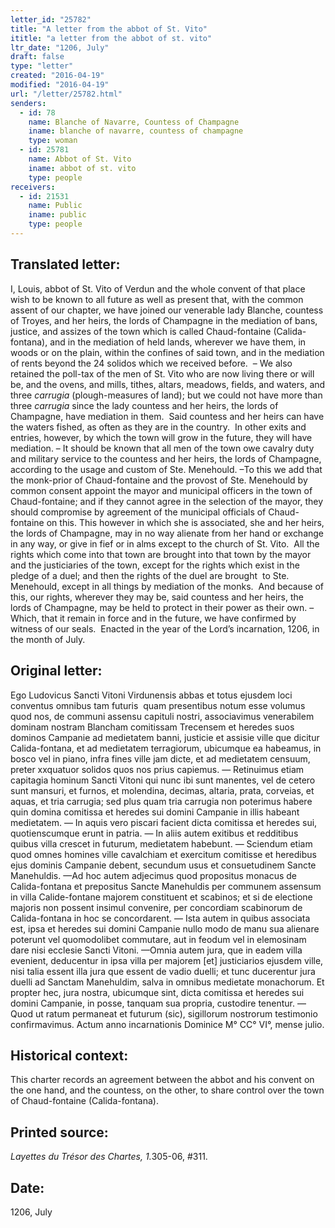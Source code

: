 ```yaml
---
letter_id: "25782"
title: "A letter from the abbot of St. Vito"
ititle: "a letter from the abbot of st. vito"
ltr_date: "1206, July"
draft: false
type: "letter"
created: "2016-04-19"
modified: "2016-04-19"
url: "/letter/25782.html"
senders:
  - id: 78
    name: Blanche of Navarre, Countess of Champagne
    iname: blanche of navarre, countess of champagne
    type: woman
  - id: 25781
    name: Abbot of St. Vito
    iname: abbot of st. vito
    type: people
receivers:
  - id: 21531
    name: Public
    iname: public
    type: people
---
```

<h2> Translated letter:</h2><p>I, Louis, abbot of St. Vito of Verdun and the whole convent of that place wish to be known to all future as well as present that, with the common assent of our chapter, we have joined our venerable lady Blanche, countess of Troyes, and her heirs, the lords of Champagne in the mediation of bans, justice, and assizes of the town which is called Chaud-fontaine (Calida-fontana), and in the mediation of held lands, wherever we have them, in woods or on the plain, within the confines of said town, and in the mediation of rents beyond the 24 solidos which we received before.&nbsp; – We also retained the poll-tax of the men of St. Vito who are now living there or will be, and the ovens, and mills, tithes, altars, meadows, fields, and waters, and three <i>carrugia</i> (plough-measures of land); but we could not have more than three <i>carrugia</i> since the lady countess and her heirs, the lords of Champagne, have mediation in them.&nbsp; Said countess and her heirs can have the waters fished, as often as they are in the country.&nbsp; In other exits and entries, however, by which the town will grow in the future, they will have mediation. – It should be known that all men of the town owe cavalry duty and military service to the countess and her heirs, the lords of Champagne, according to the usage and custom of Ste. Menehould. –To this we add that the monk-prior of Chaud-fontaine and the provost of Ste. Menehould by common consent appoint the mayor and municipal officers in the town of Chaud-fontaine; and if they cannot agree in the selection of the mayor, they should compromise by agreement of the municipal officials of Chaud-fontaine on this. This however in which she is associated, she and her heirs, the lords of Champagne, may in no way alienate from her hand or exchange in any way, or give in fief or in alms except to the church of St. Vito.&nbsp; All the rights which come into that town are brought into that town by the mayor and the justiciaries of the town, except for the rights which exist in the pledge of a duel; and then the rights of the duel are brought&nbsp; to Ste. Menehould, except in all things by mediation of the monks.&nbsp; And because of this, our rights, wherever they may be, said countess and her heirs, the lords of Champagne, may be held to protect in their power as their own. – Which, that it remain in force and in the future, we have confirmed by witness of our seals.&nbsp; Enacted in the year of the Lord’s incarnation, 1206, in the month of July.</p><h2 class="mt-4"> Original letter:</h2><p>Ego Ludovicus Sancti Vitoni Virdunensis abbas et totus ejusdem loci conventus omnibus tam futuris&nbsp; quam presentibus notum esse volumus quod nos, de communi assensu capituli nostri, associavimus venerabilem dominam nostram Blancham comitissam Trecensem et heredes suos dominos Campanie ad medietatem banni, justicie et assisie ville que dicitur Calida-fontana, et ad medietatem terragiorum, ubicumque ea habeamus, in bosco vel in piano, infra fines ville jam dicte, et ad medietatem censuum, preter xxquatuor solidos quos nos prius capiemus. — Retinuimus etiam capitagia hominum Sancti Vitoni qui nunc ibi sunt manentes, vel de cetero sunt mansuri, et furnos, et molendina, decimas, altaria, prata, corveias, et aquas, et tria carrugia; sed plus quam tria carrugia non poterimus habere quin domina comitissa et heredes sui domini Campanie in illis habeant medietatem. — In aquis vero piscari facient dicta comitissa et heredes sui, quotienscumque erunt in patria. — In aliis autem exitibus et redditibus quibus villa crescet in futurum, medietatem habebunt. — Sciendum etiam quod omnes homines ville cavalchiam et exercitum comitisse et heredibus ejus dominis Campanie debent, secundum usus et consuetudinem Sancte Manehuldis. —Ad hoc autem adjecimus quod propositus monacus de Calida-fontana et prepositus Sancte Manehuldis per communem assensum in villa Calide-fontane majorem constituent et scabinos; et si de electione majoris non possent insimul convenire, per concordiam scabinorum de Calida-fontana in hoc se concordarent. — Ista autem in quibus associata est, ipsa et heredes sui domini Campanie nullo modo de manu sua alienare poterunt vel quomodolibet commutare, aut in feodum vel in elemosinam dare nisi ecclesie Sancti Vitoni. —Omnia autem jura, que in eadem villa evenient, deducentur in ipsa villa per majorem [et] justiciarios ejusdem ville, nisi talia essent illa jura que essent de vadio duelli; et tunc ducerentur jura duelli ad Sanctam Manehuldim, salva in omnibus medietate monachorum. Et prop­ter hec, jura nostra, ubicumque sint, dicta comi­tissa et heredes sui domini Campanie, in posse, tanquam sua propria, custodire tenentur. — Quod ut ratum permaneat et futurum (sic), sigillorum nostrorum testimonio confirmavimus. Actum anno incarnationis Dominice M° CC° VI°, mense julio.</p><h2 class="mt-4"> Historical context:</h2><p>This charter records an agreement between the abbot and his convent on the one hand, and the countess, on the other, to share control over the town of Chaud-fontaine (Calida-fontana).</p><h2 class="mt-4"> Printed source:</h2><p><i>Layettes du Trésor des Chartes, 1.</i>305-06, #311.</p><h2 class="mt-4"> Date:</h2>1206, July